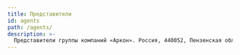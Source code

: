 ```yaml
---
title: Представители
id: agents
path: /agents/
description: >-
  Представители группы компаний «Аркон». Россия, 440052, Пензенская обл., г. Пенза, ул. Гоголя, д. 51/53
---
```

